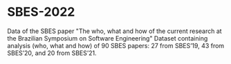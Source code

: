 # SBES-2022
 Data of the SBES paper "The who, what and how of the current research at the Brazilian Symposium on Software Engineering"  Dataset containing analysis (who, what and how) of 90 SBES papers: 27 from SBES’19, 43 from SBES’20, and 20 from SBES’21.
